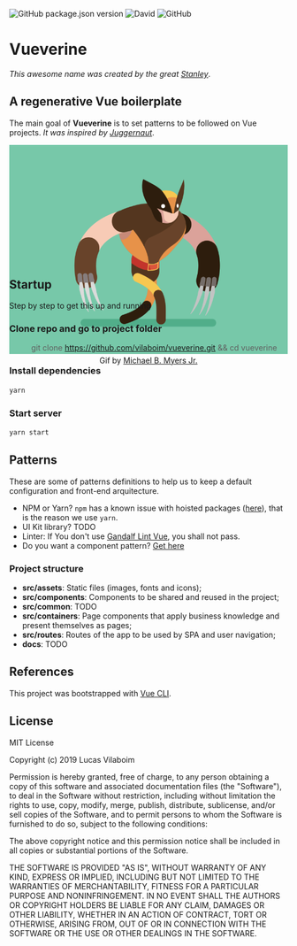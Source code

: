 ![GitHub package.json version](https://img.shields.io/github/package-json/v/vilaboim/vueverine)
![David](https://img.shields.io/david/vilaboim/vueverine)
![GitHub](https://img.shields.io/github/license/vilaboim/vueverine)

# Vueverine

*This awesome name was created by the great [Stanley](https://github.com/stanleygomes)*.

## A regenerative Vue boilerplate

The main goal of **Vueverine** is to set patterns to be followed on Vue projects. *It was inspired by [Juggernaut](https://github.com/SoftboxLab/juggernaut)*.

<p align="center" style="margin: 0 auto 40px; height: 200px">
	<img src="src/assets/images/vueverine.gif" />
  <br />
  Gif by <a href="https://dribbble.com/drawsgood" target="_blank">Michael B. Myers Jr.</a>
</p>

## Startup

Step by step to get this up and running

### Clone repo and go to project folder

> git clone https://github.com/vilaboim/vueverine.git && cd vueverine

### Install dependencies

```bash
yarn
```

### Start server

```bash
yarn start
```

## Patterns

These are some of patterns definitions to help us to keep a default configuration and front-end arquitecture.

- NPM or Yarn? `npm` has a known issue with hoisted packages ([here](https://npm.community/t/packages-with-peerdependencies-are-incorrectly-hoisted/4794)), that is the reason we use `yarn`.
- UI Kit library? TODO
- Linter: If You don't use [Gandalf Lint Vue](https://github.com/SoftboxLab/gandalf-lint-vue), you shall not pass.
- Do you want a component pattern? [Get here](src/containers/HelloWorld/index.jsx)

### Project structure

- **src/assets**: Static files (images, fonts and icons);
- **src/components**: Components to be shared and reused in the project;
- **src/common**: TODO
- **src/containers**: Page components that apply business knowledge and present themselves as pages;
- **src/routes**: Routes of the app to be used by SPA and user navigation;
- **docs**: TODO

## References

This project was bootstrapped with [Vue CLI](VUE_CLI.md).

## License

MIT License

Copyright (c) 2019 Lucas Vilaboim

Permission is hereby granted, free of charge, to any person obtaining a copy
of this software and associated documentation files (the "Software"), to deal
in the Software without restriction, including without limitation the rights
to use, copy, modify, merge, publish, distribute, sublicense, and/or sell
copies of the Software, and to permit persons to whom the Software is
furnished to do so, subject to the following conditions:

The above copyright notice and this permission notice shall be included in all
copies or substantial portions of the Software.

THE SOFTWARE IS PROVIDED "AS IS", WITHOUT WARRANTY OF ANY KIND, EXPRESS OR
IMPLIED, INCLUDING BUT NOT LIMITED TO THE WARRANTIES OF MERCHANTABILITY,
FITNESS FOR A PARTICULAR PURPOSE AND NONINFRINGEMENT. IN NO EVENT SHALL THE
AUTHORS OR COPYRIGHT HOLDERS BE LIABLE FOR ANY CLAIM, DAMAGES OR OTHER
LIABILITY, WHETHER IN AN ACTION OF CONTRACT, TORT OR OTHERWISE, ARISING FROM,
OUT OF OR IN CONNECTION WITH THE SOFTWARE OR THE USE OR OTHER DEALINGS IN THE
SOFTWARE.
